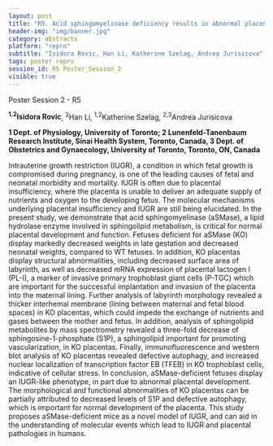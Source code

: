 ```yaml
---
layout: post
title: "R5. Acid sphingomyelinase deficiency results in abnormal placental development and a growth restricted fetus that cannot be rescued in a WT uterine environment"
header-img: "img/banner.jpg"
category: abstracts
platform: "repro"
subtitle: "Isidora Rovic, Han Li, Katherine Szelag, Andrea Jurisicova"
tags: poster repro
session_id: R5 Poster_Session_2
visible: true
---
```

Poster Session 2 - R5

**<sup>1,2</sup>Isidora Rovic**, <sup>2</sup>Han Li, <sup>1,2</sup>Katherine Szelag, <sup>2,3</sup>Andrea Jurisicova

__1 Dept. of Physiology, University of Toronto; 2 Lunenfeld-Tanenbaum Research Institute, Sinai Health System, Toronto, Canada, 3 Dept. of Obstetrics and Gynaecology, University of Toronto, Toronto, ON, Canada__

Intrauterine growth restriction (IUGR), a condition in which fetal growth is compromised during pregnancy, is one of the leading causes of fetal and neonatal morbidity and mortality. IUGR is often due to placental insufficiency, where the placenta is unable to deliver an adequate supply of nutrients and oxygen to the developing fetus. The molecular mechanisms underlying placental insufficiency and IUGR are still being elucidated.  In the present study, we demonstrate that acid sphingomyelinase (aSMase), a lipid hydrolase enzyme involved in sphingolipid metabolism, is critical for normal placental development and function. Fetuses deficient for aSMase (KO) display markedly decreased weights in late gestation and decreased neonatal weights, compared to WT fetuses. In addition, KO placentas display structural abnormalities, including decreased surface area of labyrinth, as well as decreased mRNA expression of placental lactogen I (PL-I), a marker of invasive primary trophoblast giant cells (P-TGC) which are important for the successful implantation and invasion of the placenta into the maternal lining. Further analysis of labyrinth morphology revealed a thicker interhemal membrane (lining between maternal and fetal blood spaces) in KO placentas, which could impede the exchange of nutrients and gases between the mother and fetus. In addition, analysis of sphingolipid metabolites by mass spectrometry revealed a three-fold decrease of sphingosine-1-phosphate (S1P), a sphingolipid important for promoting vascularization, in KO placentas. Finally, immunofluorescence and western blot analysis of KO placentas revealed defective autophagy, and increased nuclear localization of transcription factor EB (TFEB) in KO trophoblast cells, indicative of cellular stress. In conclusion, aSMase-deficient fetuses display an IUGR-like phenotype, in part due to abnormal placental development. The morphological and functional abnormalities of KO placentas can be partially attributed to decreased levels of S1P and defective autophagy, which is important for normal development of the placenta. This study proposes aSMase-deficient mice as a novel model of IUGR, and can aid in the understanding of molecular events which lead to IUGR and placental pathologies in humans.  